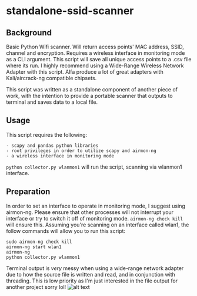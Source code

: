# standalone-ssid-scanner

## Background
Basic Python Wifi scanner. Will return access points' MAC address, SSID, channel and encryption.
Requires a wireless interface in monitoring mode as a CLI argument. This script will save all unique
access points to a .csv file where its run. I highly recommend using a Wide-Range Wireless Network 
Adapter with this script. Alfa produce a lot of great adapters with Kali/aircrack-ng compatible chipsets.

This script was written as a standalone component of another piece of work, with the intention to
provide a portable scanner that outputs to terminal and saves data to a local file.

## Usage
This script requires the following:
```commandline
- scapy and pandas python libraries
- root privileges in order to utilize scapy and airmon-ng
- a wireless interface in monitoring mode
```
`python collector.py wlanmon1` will run the script, scanning via wlanmon1 interface.

## Preparation
In order to set an interface to operate in monitoring mode, I suggest using airmon-ng. Please ensure that
other processes will not interrupt your interface or try to switch it off of monitoring mode. `airmon-ng check kill` will ensure this. 
Assuming you're scanning on an interface called wlan1, the follow commands will allow you to run this script:
```commandline
sudo airmon-ng check kill
airmon-ng start wlan1
airmon-ng
python collector.py wlanmon1
```
Terminal output is *very* messy when using a wide-range network adapter due to how the source file is written and read, and in conjunction with threading.
This is low priority as I'm just interested in the file output for another project sorry lol!
![alt text](https://i.kym-cdn.com/entries/icons/original/000/041/998/Screen_Shot_2022-09-23_at_10.40.58_AM.jpg)
